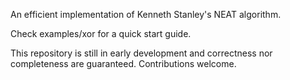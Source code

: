 An efficient implementation of Kenneth Stanley's NEAT algorithm.

Check examples/xor for a quick start guide.

This repository is still in early development and correctness nor completeness are guaranteed. Contributions welcome.

